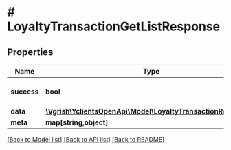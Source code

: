 # # LoyaltyTransactionGetListResponse

## Properties

Name | Type | Description | Notes
------------ | ------------- | ------------- | -------------
**success** | **bool** | Статус успешности выполнения |
**data** | [**\Vgrish\YclientsOpenApi\Model\LoyaltyTransactionResponse[]**](LoyaltyTransactionResponse.md) | Данные |
**meta** | **map[string,object]** | Метаданные | [optional]

[[Back to Model list]](../../README.md#models) [[Back to API list]](../../README.md#endpoints) [[Back to README]](../../README.md)

